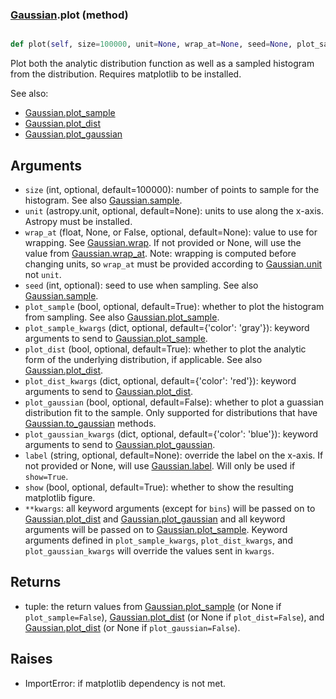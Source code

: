 ### [Gaussian](Gaussian.md).plot (method)


```py

def plot(self, size=100000, unit=None, wrap_at=None, seed=None, plot_sample=True, plot_sample_kwargs={'color': 'gray'}, plot_dist=True, plot_dist_kwargs={'color': 'red'}, plot_gaussian=False, plot_gaussian_kwargs={'color': 'blue'}, label=None, show=False, **kwargs)

```



Plot both the analytic distribution function as well as a sampled
histogram from the distribution.  Requires matplotlib to be installed.

See also:

* [Gaussian.plot_sample](Gaussian.plot_sample.md)
* [Gaussian.plot_dist](Gaussian.plot_dist.md)
* [Gaussian.plot_gaussian](Gaussian.plot_gaussian.md)

Arguments
-----------
* `size` (int, optional, default=100000): number of points to sample for
    the histogram.  See also [Gaussian.sample](Gaussian.sample.md).
* `unit` (astropy.unit, optional, default=None): units to use along
    the x-axis.  Astropy must be installed.
* `wrap_at` (float, None, or False, optional, default=None): value to
    use for wrapping.  See [Gaussian.wrap](Gaussian.wrap.md).  If not provided or None,
    will use the value from [Gaussian.wrap_at](Gaussian.wrap_at.md).  Note: wrapping is
    computed before changing units, so `wrap_at` must be provided
    according to [Gaussian.unit](Gaussian.unit.md) not `unit`.
* `seed` (int, optional): seed to use when sampling.  See also
    [Gaussian.sample](Gaussian.sample.md).
* `plot_sample` (bool, optional, default=True): whether to plot the
    histogram from sampling.  See also [Gaussian.plot_sample](Gaussian.plot_sample.md).
* `plot_sample_kwargs` (dict, optional, default={'color': 'gray'}):
    keyword arguments to send to [Gaussian.plot_sample](Gaussian.plot_sample.md).
* `plot_dist` (bool, optional, default=True): whether to plot the
    analytic form of the underlying distribution, if applicable.
    See also [Gaussian.plot_dist](Gaussian.plot_dist.md).
* `plot_dist_kwargs` (dict, optional, default={'color': 'red'}):
    keyword arguments to send to [Gaussian.plot_dist](Gaussian.plot_dist.md).
* `plot_gaussian` (bool, optional, default=False): whether to plot
    a guassian distribution fit to the sample.  Only supported for
    distributions that have [Gaussian.to_gaussian](Gaussian.to_gaussian.md) methods.
* `plot_gaussian_kwargs` (dict, optional, default={'color': 'blue'}):
    keyword arguments to send to [Gaussian.plot_gaussian](Gaussian.plot_gaussian.md).
* `label` (string, optional, default=None): override the label on the
    x-axis.  If not provided or None, will use [Gaussian.label](Gaussian.label.md).  Will
    only be used if `show=True`.
* `show` (bool, optional, default=True): whether to show the resulting
    matplotlib figure.
* `**kwargs`: all keyword arguments (except for `bins`) will be passed
    on to [Gaussian.plot_dist](Gaussian.plot_dist.md) and [Gaussian.plot_gaussian](Gaussian.plot_gaussian.md) and all
    keyword arguments will be passed on to [Gaussian.plot_sample](Gaussian.plot_sample.md).
    Keyword arguments defined in `plot_sample_kwargs`,
    `plot_dist_kwargs`, and `plot_gaussian_kwargs`
    will override the values sent in `kwargs`.

Returns
--------
* tuple: the return values from [Gaussian.plot_sample](Gaussian.plot_sample.md) (or None if
    `plot_sample=False`), [Gaussian.plot_dist](Gaussian.plot_dist.md) (or None if `plot_dist=False`),
    and [Gaussian.plot_dist](Gaussian.plot_dist.md) (or None if `plot_gaussian=False`).

Raises
--------
* ImportError: if matplotlib dependency is not met.

